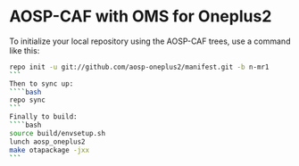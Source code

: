 AOSP-CAF with OMS for Oneplus2
===========

To initialize your local repository using the AOSP-CAF trees, use a 
command like this:
````bash
repo init -u git://github.com/aosp-oneplus2/manifest.git -b n-mr1
```
Then to sync up:
````bash
repo sync
```
Finally to build:
````bash
source build/envsetup.sh
lunch aosp_oneplus2
make otapackage -jxx
```
